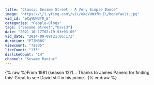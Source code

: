 ```yaml
---
title: "Classic Sesame Street - A Very Simple Dance"
image: "https:\/\/i.ytimg.com\/vi\/eXqVUW3fM_E\/hqdefault.jpg"
vid_id: "eXqVUW3fM_E"
categories: "People-Blogs"
tags: ["Sesame Street","David"]
date: "2021-10-17T02:19:53+03:00"
vid_date: "2014-09-09T21:06:17Z"
duration: "PT2M38S"
viewcount: "72935"
likeCount: "133"
dislikeCount: "14"
channel: "Sesame Maniac"
---
```

{% raw %}From 1981 (season 12?)... Thanks to James Panero for finding this! Great to see David still in his prime...{% endraw %}
